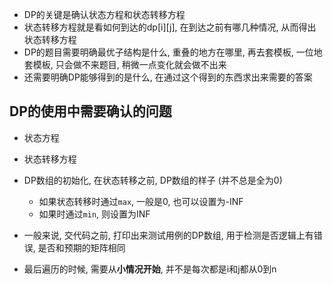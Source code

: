 - DP的关键是确认状态方程和状态转移方程
- 状态转移方程就是看如何到达的dp\[i][j], 在到达之前有哪几种情况, 从而得出状态转移方程
- DP的题目需要明确最优子结构是什么, 重叠的地方在哪里, 再去套模板, 一位地套模板, 只会做不来题目, 稍微一点变化就会做不出来
- 还需要明确DP能够得到的是什么, 在通过这个得到的东西求出来需要的答案

## DP的使用中需要确认的问题

- 状态方程
- 状态转移方程
- DP数组的初始化, 在状态转移之前, DP数组的样子 (并不总是全为0)
  - 如果状态转移时通过`max`, 一般是0, 也可以设置为-INF
  - 如果时通过`min`, 则设置为INF
- 一般来说, 交代码之前, 打印出来测试用例的DP数组, 用于检测是否逻辑上有错误, 是否和预期的矩阵相同

- 最后遍历的时候, 需要从**小情况开始**, 并不是每次都是i和j都从0到n